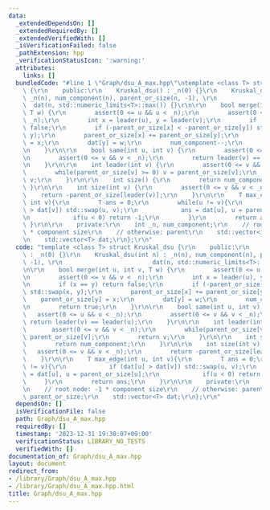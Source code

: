 ```yaml
---
data:
  _extendedDependsOn: []
  _extendedRequiredBy: []
  _extendedVerifiedWith: []
  _isVerificationFailed: false
  _pathExtension: hpp
  _verificationStatusIcon: ':warning:'
  attributes:
    links: []
  bundledCode: "#line 1 \"Graph/dsu_A_max.hpp\"\ntemplate <class T> struct Kruskal_dsu\
    \ {\r\n    public:\r\n    Kruskal_dsu() : _n(0) {}\r\n    Kruskal_dsu(int n) :\
    \ _n(n), num_component(n), parent_or_size(n, -1), \r\n                       \
    \  dat(n, std::numeric_limits<T>::max()) {}\r\n\r\n    bool merge(int u, int v,\
    \ T w) {\r\n        assert(0 <= u && u < _n);\r\n        assert(0 <= v && v <\
    \ _n);\r\n        int x = leader(u), y = leader(v);\r\n        if (x == y) return\
    \ false;\r\n        if (-parent_or_size[x] < -parent_or_size[y]) std::swap(x,\
    \ y);\r\n        parent_or_size[x] += parent_or_size[y];\r\n        parent_or_size[y]\
    \ = x;\r\n        dat[y] = w;\r\n        num_component--;\r\n        return true;\r\
    \n    }\r\n\r\n    bool same(int u, int v) {\r\n        assert(0 <= u && u < _n);\r\
    \n        assert(0 <= v && v < _n);\r\n        return leader(v) == leader(u);\r\
    \n    }\r\n\r\n    int leader(int v) {\r\n        assert(0 <= v && v < _n);\r\n\
    \        while(parent_or_size[v] >= 0) v = parent_or_size[v];\r\n        return\
    \ v;\r\n    }\r\n\r\n    int size() {\r\n        return num_component;\r\n   \
    \ }\r\n\r\n    int size(int v) {\r\n        assert(0 <= v && v < _n);\r\n    \
    \    return -parent_or_size[leader(v)];\r\n    }\r\n\r\n    T max_edge(int u,\
    \ int v){\r\n        T ans = 0;\r\n        while(u != v){\r\n            if (dat[u]\
    \ > dat[v]) std::swap(u, v);\r\n            ans = dat[u], u = parent_or_size[u];\r\
    \n            if(u < 0) return -1;\r\n        }\r\n        return ans;\r\n   \
    \ }\r\n\r\n    private:\r\n    int _n, num_component;\r\n    // root node: -1\
    \ * component size\r\n    // otherwise: parent\r\n    std::vector<int> parent_or_size;\r\
    \n    std::vector<T> dat;\r\n};\r\n"
  code: "template <class T> struct Kruskal_dsu {\r\n    public:\r\n    Kruskal_dsu()\
    \ : _n(0) {}\r\n    Kruskal_dsu(int n) : _n(n), num_component(n), parent_or_size(n,\
    \ -1), \r\n                         dat(n, std::numeric_limits<T>::max()) {}\r\
    \n\r\n    bool merge(int u, int v, T w) {\r\n        assert(0 <= u && u < _n);\r\
    \n        assert(0 <= v && v < _n);\r\n        int x = leader(u), y = leader(v);\r\
    \n        if (x == y) return false;\r\n        if (-parent_or_size[x] < -parent_or_size[y])\
    \ std::swap(x, y);\r\n        parent_or_size[x] += parent_or_size[y];\r\n    \
    \    parent_or_size[y] = x;\r\n        dat[y] = w;\r\n        num_component--;\r\
    \n        return true;\r\n    }\r\n\r\n    bool same(int u, int v) {\r\n     \
    \   assert(0 <= u && u < _n);\r\n        assert(0 <= v && v < _n);\r\n       \
    \ return leader(v) == leader(u);\r\n    }\r\n\r\n    int leader(int v) {\r\n \
    \       assert(0 <= v && v < _n);\r\n        while(parent_or_size[v] >= 0) v =\
    \ parent_or_size[v];\r\n        return v;\r\n    }\r\n\r\n    int size() {\r\n\
    \        return num_component;\r\n    }\r\n\r\n    int size(int v) {\r\n     \
    \   assert(0 <= v && v < _n);\r\n        return -parent_or_size[leader(v)];\r\n\
    \    }\r\n\r\n    T max_edge(int u, int v){\r\n        T ans = 0;\r\n        while(u\
    \ != v){\r\n            if (dat[u] > dat[v]) std::swap(u, v);\r\n            ans\
    \ = dat[u], u = parent_or_size[u];\r\n            if(u < 0) return -1;\r\n   \
    \     }\r\n        return ans;\r\n    }\r\n\r\n    private:\r\n    int _n, num_component;\r\
    \n    // root node: -1 * component size\r\n    // otherwise: parent\r\n    std::vector<int>\
    \ parent_or_size;\r\n    std::vector<T> dat;\r\n};\r\n"
  dependsOn: []
  isVerificationFile: false
  path: Graph/dsu_A_max.hpp
  requiredBy: []
  timestamp: '2023-12-31 19:30:07+09:00'
  verificationStatus: LIBRARY_NO_TESTS
  verifiedWith: []
documentation_of: Graph/dsu_A_max.hpp
layout: document
redirect_from:
- /library/Graph/dsu_A_max.hpp
- /library/Graph/dsu_A_max.hpp.html
title: Graph/dsu_A_max.hpp
---
```

